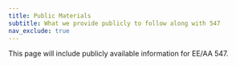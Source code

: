 ```yaml
---
title: Public Materials
subtitle: What we provide publicly to follow along with 547
nav_exclude: true
---
```


This page will include publicly available information for EE/AA 547.
